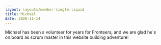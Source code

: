 ```yaml
---
layout: layouts/member-single.liquid
title: Michael
date: 2020-11-14
---
```


Michael has been a volunteer for years for Fronteers, and we are glad he's on board as scrum master in this website building adventure!
